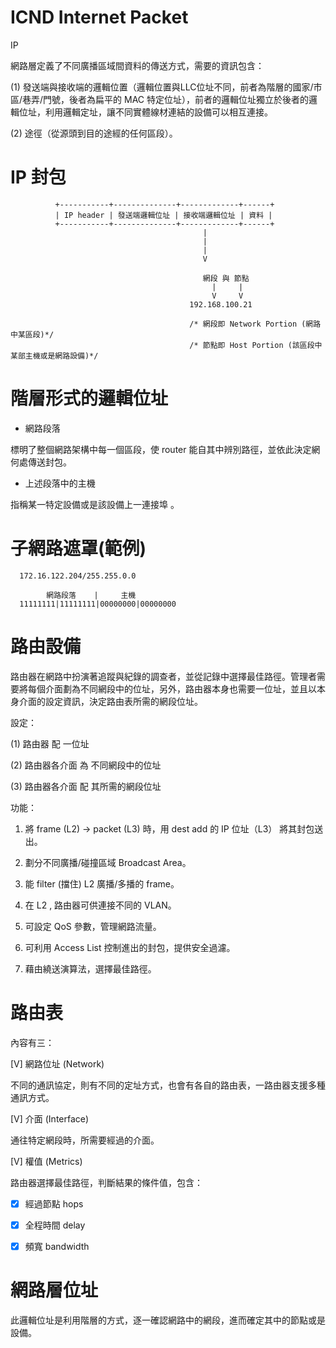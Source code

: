 # ICND Internet Packet
IP

網路層定義了不同廣播區域間資料的傳送方式，需要的資訊包含：

(1) 發送端與接收端的邏輯位置（邏輯位置與LLC位址不同，前者為階層的國家/市區/巷弄/門號，後者為扁平的 MAC 特定位址），前者的邏輯位址獨立於後者的邏輯位址，利用邏輯定址，讓不同實體線材連結的設備可以相互連接。

(2) 途徑（從源頭到目的途經的任何區段）。

# IP 封包

              +-----------+--------------+-------------+------+
              | IP header | 發送端邏輯位址 | 接收端邏輯位址 | 資料 |
              +-----------+--------------+-------------+------+
                                               |
                                               |
                                               |
                                               V
                                               
                                               網段 與 節點
                                                 |     |
                                                 V     V
                                            192.168.100.21
                                            
                                            /* 網段即 Network Portion (網路中某區段)*/
                                            /* 節點即 Host Portion (該區段中某部主機或是網路設備)*/


# 階層形式的邏輯位址

* 網路段落

標明了整個網路架構中每一個區段，使 router 能自其中辨別路徑，並依此決定網何處傳送封包。

* 上述段落中的主機

指稱某一特定設備或是該設備上一連接埠 。


# 子網路遮罩(範例)

      172.16.122.204/255.255.0.0

            網路段落    |     主機
      11111111|11111111|00000000|00000000

# 路由設備

路由器在網路中扮演著追蹤與紀錄的調查者，並從記錄中選擇最佳路徑。管理者需要將每個介面劃為不同網段中的位址，另外，路由器本身也需要一位址，並且以本身介面的設定資訊，決定路由表所需的網段位址。

設定：

(1) 路由器 配 一位址

(2) 路由器各介面 為 不同網段中的位址

(3) 路由器各介面 配 其所需的網段位址


功能：

1. 將 frame (L2) -> packet (L3) 時，用 dest add 的 IP 位址（L3） 將其封包送出。

2. 劃分不同廣播/碰撞區域 Broadcast Area。

3. 能 filter (擋住) L2 廣播/多播的 frame。

4. 在 L2 , 路由器可供連接不同的 VLAN。

5. 可設定 QoS 參數，管理網路流量。

6. 可利用 Access List 控制進出的封包，提供安全過濾。

7. 藉由繞送演算法，選擇最佳路徑。

# 路由表

內容有三：

[V] 網路位址 (Network)

不同的通訊協定，則有不同的定址方式，也會有各自的路由表，一路由器支援多種通訊方式。

[V] 介面 (Interface)

通往特定網段時，所需要經過的介面。

[V] 權值 (Metrics)

路由器選擇最佳路徑，判斷結果的條件值，包含：

- [x]   經過節點 hops

- [x]   全程時間 delay

- [x]   頻寬 bandwidth

# 網路層位址

此邏輯位址是利用階層的方式，逐一確認網路中的網段，進而確定其中的節點或是設備。
